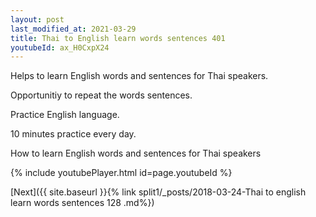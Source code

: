 ```yaml
---
layout: post
last_modified_at: 2021-03-29
title: Thai to English learn words sentences 401 
youtubeId: ax_H0CxpX24
---
```

 
 
Helps to learn English words and sentences for Thai speakers.

Opportunitiy to repeat the words sentences. 

Practice English language. 
 
10 minutes practice every day. 
 
How to learn English words and sentences for Thai speakers 
 
{% include youtubePlayer.html id=page.youtubeId %}
 
 
[Next]({{ site.baseurl }}{% link  split1/_posts/2018-03-24-Thai to english learn words sentences 128 .md%})
 
